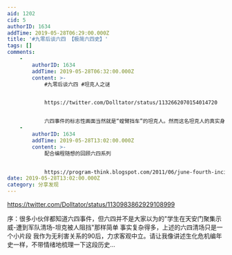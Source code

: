 ```yaml
---
aid: 1202
cid: 5
authorID: 1634
addTime: 2019-05-28T06:29:00.000Z
title: '#九零后谈六四 【极简六四史】'
tags: []
comments:
    -
        authorID: 1634
        addTime: 2019-05-28T06:32:00.000Z
        content: >-
            #九零后谈六四 #坦克人之谜


            https://twitter.com/Dolltator/status/1132662070154014720


            六四事件的标志性画面当然就是“螳臂挡车”的坦克人。然而这名坦克人的真实身份至今成谜。这是我对坦克人的各种调查和猜测做一个归纳，也讲一下我自己的想法。我无法保证以下所有资讯的真实性，本文旨在抛砖引玉。也欢迎你提出你的观点！
    -
        authorID: 1634
        addTime: 2019-05-28T13:02:00.000Z
        content: >-
            配合编程随想的回顾六四系列


            https://program-think.blogspot.com/2011/06/june-fourth-incident-0.html
date: 2019-05-28T13:02:00.000Z
category: 分享发现
---
```


https://twitter.com/Dolltator/status/1130983862929108999

序：很多小伙伴都知道六四事件，但六四并不是大家以为的"学生在天安门聚集示威-遭到军队清场-坦克被人阻挡"那样简单 事实复杂得多，上述的六四清场只是一个小片段 我作为无利害关系的90后，力求客观中立。请让我像讲述生化危机编年史一样，不带情绪地梳理一下这段历史…
